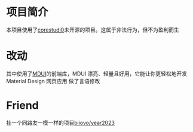# 项目简介
本项目使用了[corestudi0](https://corestudi0.github.io/newyear/)未开源的项目。这属于非法行为，但不为盈利而生
# 改动
其中使用了[MDUI](MDUI.org)的前端库，MDUI 漂亮、轻量且好用，它能让你更轻松地开发 Material Design 网页应用
做了言语修改
# Friend
挂一个同路友一模一样的项目[biiovo/year2023](https://github.com/biiovo/year2023)
